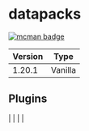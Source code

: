 # datapacks

[![mcman badge](https://img.shields.io/badge/uses-mcman-purple?logo=github)](https://github.com/ParadigmMC/mcman)

<!-- run 'mcman md' to update! -->

<!--start:mcman-server-->
| Version | Type    |
| ------- | ------- |
| 1.20.1  | Vanilla |
<!--end:mcman-server-->

## Plugins

<!--start:mcman-addons-->
|  |
|  |
<!--end:mcman-addons-->